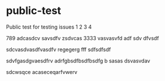# public-test
Public test for testing issues
1
2
3
4

789
adcasdcv
savsdfv
zsdvcas
3333
vasvasvfd
adf
sdv
dfvsdf

sdcvasdvasdfvasdfv
regegerg
fff
sdfsdfsdf

sdvfgasdgvaesdfrv
adrfgbsdfbsdfbsdfg
b
sasas
dsvasvdav

sdcwsqce
acaseceqarfvwerv
